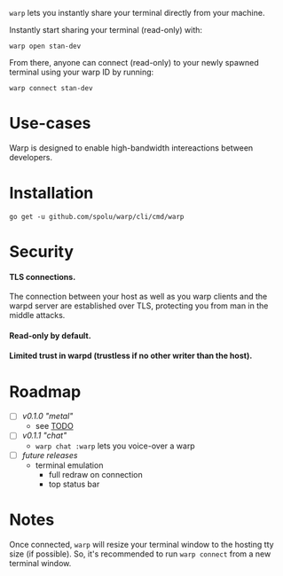 `warp` lets you instantly share your terminal directly from your machine.

Instantly start sharing your terminal (read-only) with:

```
warp open stan-dev
```
From there, anyone can connect (read-only) to your newly spawned terminal using
your warp ID by running:

```
warp connect stan-dev
```

# Use-cases

Warp is designed to enable high-bandwidth intereactions between developers.

# Installation

```
go get -u github.com/spolu/warp/cli/cmd/warp
```

# Security

#### TLS connections.

The connection between your host as well as you warp clients and the warpd
server are established over TLS, protecting you from man in the middle attacks.

#### Read-only by default.

#### Limited trust in warpd (trustless if no other writer than the host).

# Roadmap

- [ ] *v0.1.0 "metal"*
  - see [TODO](TODO)
- [ ] *v0.1.1 "chat"*
  - `warp chat :warp` lets you voice-over a warp
- [ ] *future releases*
  - terminal emulation
    - full redraw on connection
    - top status bar

# Notes

Once connected, `warp` will resize your terminal window to the hosting tty size
(if possible). So, it's recommended to run `warp connect` from a new terminal
window.  

